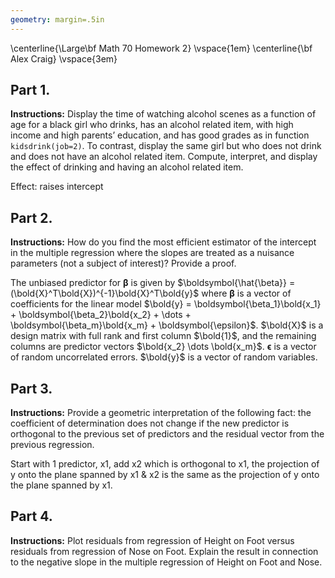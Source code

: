 ```yaml
---
geometry: margin=.5in
---
```


\centerline{\Large\bf Math 70 Homework 2}
\vspace{1em}
\centerline{\bf Alex Craig}
\vspace{3em}

## Part 1.

**Instructions:** Display the time of watching alcohol scenes as a function of age for a black girl who drinks, has an alcohol related item, with high income and high parents’ education, and has good grades as in function `kidsdrink(job=2)`. To contrast, display the same girl but who does not drink and does not have an alcohol related item. Compute, interpret, and display the effect of drinking and having an alcohol related item.

Effect: raises intercept

## Part 2.

**Instructions:** How do you find the most efficient estimator of the intercept in the multiple regression where the slopes are treated as a nuisance parameters (not a subject of interest)? Provide a proof.

The unbiased predictor for $\boldsymbol{\beta}$ is given by $\boldsymbol{\hat{\beta}} = (\bold{X}^T\bold{X})^{-1}\bold{X}^T\bold{y}$ where $\boldsymbol{\beta}$ is a vector of coefficients for the linear model $\bold{y} = \boldsymbol{\beta_1}\bold{x_1} + \boldsymbol{\beta_2}\bold{x_2} + \dots + \boldsymbol{\beta_m}\bold{x_m} + \boldsymbol{\epsilon}$. $\bold{X}$ is a design matrix with full rank and first column $\bold{1}$, and the remaining columns are predictor vectors $\bold{x_2} \dots \bold{x_m}$. $\boldsymbol{\epsilon}$ is a vector of random uncorrelated errors. $\bold{y}$ is a vector of random variables.

<!-- For the purposes of this question, $\boldsymbol{\beta_2} \dots \boldsymbol{\beta_m}$ are treated as nuisance parameters, and we are only interested in $\boldsymbol{\beta_1}$ which represents the intercept. We can find the most efficient estimator of $\boldsymbol{\beta_1}$ by minimizing the variance of $\boldsymbol{\hat{\beta}_1}$. -->

## Part 3.

**Instructions:** Provide a geometric interpretation of the following fact: the coefficient of determination does not change if the new predictor is orthogonal to the previous set of predictors and the residual vector from the previous regression.

Start with 1 predictor, x1, add x2 which is orthogonal to x1, the projection of y onto the plane spanned by x1 & x2 is the same as the projection of y onto the plane spanned by x1.

## Part 4.

**Instructions:** Plot residuals from regression of Height on Foot versus residuals from regression of Nose on Foot. Explain the result in connection to the negative slope in the multiple regression of Height on Foot and Nose.

$$
$$
